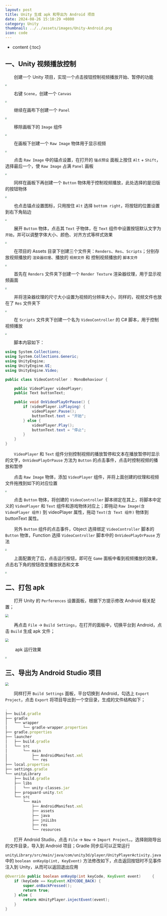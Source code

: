 ```yaml
---
layout: post
title: Unity 生成 apk 和导出为 Android 项目
date: 2024-08-26 15:10:29 +0800
category: Unity
thumbnail: ../../assets/images/Unity-Android.png
icon: code
---
```


* content
{:toc}
## 一、Unity 视频播放控制

&emsp;&emsp;创建一个 Unity 项目，实现一个点击按钮控制视频播放开始、暂停的功能

<img src="../../assets/images/Xnip2024-08-26_15-16-07.png" style="zoom:33%;" />

&emsp;&emsp;右键 `Scene`，创建一个 `Canvas`

<img src="../../assets/images/Xnip2024-08-26_15-18-40.png" style="zoom: 33%;" />

&emsp;&emsp;继续在画布下创建一个 `Panel`

<img src="../../assets/images/Xnip2024-08-26_15-21-30.png" style="zoom: 33%;" />

&emsp;&emsp;移除画板下的 `Image` 组件

<img src="../../assets/images/Xnip2024-08-26_15-24-01.png" style="zoom: 33%;" />

&emsp;&emsp;在画板下创建一个 `Raw Image` 物体用于显示视频

<img src="../../assets/images/Xnip2024-08-26_15-24-39.png" style="zoom: 33%;" />

&emsp;&emsp;点击 `Raw Image` 中的锚点设置，在打开的 `锚点预设` 面板上按住 `Alt` + `Shift`，选择最后一个，使 `Raw Image` 占满 `Panel` 画板

<img src="../../assets/images/Xnip2024-08-26_15-26-50.png" style="zoom: 33%;" />

&emsp;&emsp;同样在画板下再创建一个 `Button` 物体用于控制视频播放，此处选择的是旧版的按钮物体

<img src="../../assets/images/Xnip2024-08-26_15-29-50.png" style="zoom: 33%;" />

&emsp;&emsp;也点击锚点设置图标，只用按住 `Alt` 选择 `bottom right`，将按钮的位置设置到右下角贴边

<img src="../../assets/images/Xnip2024-08-26_15-32-19.png" style="zoom: 33%;" />

&emsp;&emsp;展开 `Button` 物体，点击其 `Text` 子物体，在 `Text` 组件中设置按钮默认文字为 `开始`，并可以调整字体大小、颜色、对齐方式等样式效果

<img src="../../assets/images/Xnip2024-08-26_15-34-32.png" style="zoom: 33%;" />

&emsp;&emsp;在项目的 Assets 目录下创建三个文件夹：`Renders`、`Res`、`Scripts`；分别存放视频播放的 `渲染器纹理`、播放的 `视频文件` 和 控制视频播放的 `脚本文件`

<img src="../../assets/images/Xnip2024-08-26_15-35-23.png" style="zoom: 33%;" />

&emsp;&emsp;首先在 `Renders` 文件夹下创建一个 `Render Texture` 渲染器纹理，用于显示视频画面

<img src="../../assets/images/Xnip2024-08-26_15-48-30.png" style="zoom: 33%;" />

&emsp;&emsp;并将渲染器纹理的尺寸大小设置为视频的分辨率大小，同样的，视频文件也放在了 `Res` 文件夹下

<img src="../../assets/images/Xnip2024-08-26_15-50-22.png" style="zoom: 33%;" />

&emsp;&emsp;在 `Scripts` 文件夹下创建一个名为 `VideoController` 的 C# 脚本，用于控制视频播放

<img src="../../assets/images/Xnip2024-08-26_15-49-50.png" style="zoom: 33%;" />

&emsp;&emsp;脚本内容如下：

~~~csharp
using System.Collections;
using System.Collections.Generic;
using UnityEngine;
using UnityEngine.UI;
using UnityEngine.Video;

public class VideoController : MonoBehaviour {

    public VideoPlayer videoPlayer;
    public Text buttonText;

    public void OnVideoPlayOrPause() {
        if (videoPlayer.isPlaying) {
            videoPlayer.Pause();
            buttonText.text = "开始";
        } else {
            videoPlayer.Play();
            buttonText.text = "停止";
        }
    }
}
~~~

&emsp;&emsp;`VideoPlayer` 和 `Text` 组件分别控制视频的播放暂停和文本在播放暂停时显示的文字，`OnVideoPlayOrPause` 方法为 `Button` 的点击事件，点击时控制视频的播放和暂停

&emsp;&emsp;点击 `Raw Image` 物体，添加 `VideoPlayer` 组件，并将上面创建的纹理和视频文件拖拽到如下的对应位置

<img src="../../assets/images/Xnip2024-08-26_15-58-31.png" style="zoom: 33%;" />

&emsp;&emsp;点击 `Button` 物体，将创建的 `VideoController` 脚本绑定在其上，将脚本中定义的 `VideoPlayer` 和 `Text` 组件和游戏物体对应上；即拖动 `Raw Image(含 VideoPlayer 组件)` 到 videoPlayer 属性，拖动 `Text(含 Text 组件)` 物体到 buttonText 属性。

&emsp;&emsp;另外 `Button` 组件的点击事件，Object 选择绑定 `VideoController` 脚本的 `Button` 物体，Function 选择 `VideoController` 脚本中的 `OnVideoPlayOrPause` 方法

<img src="../../assets/images/Xnip2024-08-26_16-02-58.png" style="zoom: 33%;" />

&emsp;&emsp;上面配置完了后，点击运行按钮，即可在 `Game` 面板中看到视频播放的效果，点击右下角的按钮改变播放状态和文本

<img src="../../assets/images/Xnip2024-08-26_16-39-10.png" style="zoom: 33%;" />


## 二、打包 apk

&emsp;&emsp;打开 Unity 的 `Perferences` 设置面板，根据下方提示修改 Android 相关配置；

<img src="../../assets/images/Xnip2024-08-26_17-38-10.png" style="zoom: 67%;" />

&emsp;&emsp;再点击 `File` -> `Build Settings`，在打开的面板中，切换平台到 Android，点击 `Build` 生成 apk 文件；

<img src="../../assets/images/Xnip2024-08-26_17-38-50.png" style="zoom: 67%;" />

&emsp;&emsp; apk 运行效果

<img src="../../assets/images/Xnip2024-08-26_17-47-26.png" style="zoom: 33%;" />

## 三、导出为 Android Studio 项目

<img src="../../assets/images/Xnip2024-08-26_17-49-07.png" style="zoom: 67%;" />

&emsp;&emsp;同样打开 `Build Settings` 面板，平台切换到 Android，勾选上 `Export Project`，点击 `Export` 将项目导出到一个空目录，生成的文件结构如下；

~~~javascript
.
├── build.gradle
├── gradle
│   └── wrapper
│       └── gradle-wrapper.properties
├── gradle.properties
├── launcher
│   ├── build.gradle
│   └── src
│       └── main
│           ├── AndroidManifest.xml
│           └── res
├── local.properties
├── settings.gradle
└── unityLibrary
    ├── build.gradle
    ├── libs
    │   └── unity-classes.jar
    ├── proguard-unity.txt
    └── src
        └── main
            ├── AndroidManifest.xml
            ├── assets
            ├── java
            ├── jniLibs
            ├── res
            └── resources
~~~

&emsp;&emsp;打开 Android Studio，点击 `File` -> `New` -> `Import Project…`，选择刚刚导出的文件目录，导入到 Android 项目；Gradle 同步后可以正常运行

`unityLibrary/src/main/java/com/unity3d/player/UnityPlayerActivity.java` 中的 `boolean onKeyUp(int, KeyEvent)` 方法修改如下，点击返回按钮时不见事件注入到 Unity，从而可以返回退出应用

~~~java
@Override public boolean onKeyUp(int keyCode, KeyEvent event)     {
    if (keyCode == KeyEvent.KEYCODE_BACK) {
        super.onBackPressed();
        return true;
    } else {
        return mUnityPlayer.injectEvent(event);
    }
}
~~~

